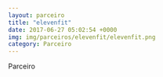 ```yaml
---
layout: parceiro
title: "elevenfit"
date: 2017-06-27 05:02:54 +0000
img: img/parceiros/elevenfit/elevenfit.png
category: Parceiro
---
```

Parceiro